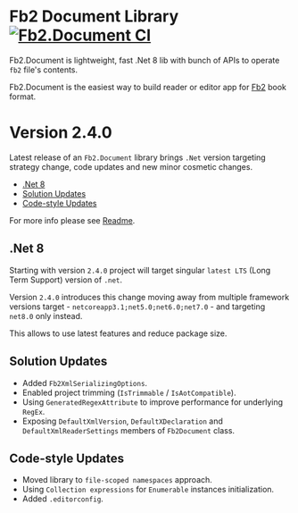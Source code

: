 # Fb2 Document Library&nbsp;[![Fb2.Document CI](https://github.com/Overrided/Fb2.Document/actions/workflows/ci_build.yml/badge.svg)](https://github.com/Overrided/Fb2.Document/actions/workflows/ci_build.yml)


Fb2.Document is lightweight, fast .Net 8 lib with bunch of APIs to operate `fb2` file's contents.

Fb2.Document is the easiest way to build reader or editor app for [Fb2](https://en.wikipedia.org/wiki/FictionBook) book format.


# Version 2.4.0

Latest release of an `Fb2.Document` library brings `.Net` version targeting strategy change, code updates and new minor cosmetic changes.

- [.Net 8](#.net-8)
- [Solution Updates](#code-updates)
- [Code-style Updates](#code-style)

For more info please see [Readme](https://github.com/Overrided/Fb2.Document).

## .Net 8

Starting with version `2.4.0` project will target singular `latest LTS` (Long Term Support) version of `.net`.

Version `2.4.0` introduces this change moving away from multiple framework versions target - `netcoreapp3.1;net5.0;net6.0;net7.0` - and targeting `net8.0` only instead.

This allows to use latest features and reduce package size.

## Solution Updates

* Added `Fb2XmlSerializingOptions`.
* Enabled project trimming (`IsTrimmable` / `IsAotCompatible`).
* Using `GeneratedRegexAttribute` to improve performance for underlying `RegEx`.
* Exposing `DefaultXmlVersion`, `DefaultXDeclaration` and `DefaultXmlReaderSettings` members of `Fb2Document` class.

## Code-style Updates

* Moved library to `file-scoped namespaces` approach.
* Using `Collection expressions` for `Enumerable` instances initialization.
* Added `.editorconfig`.
